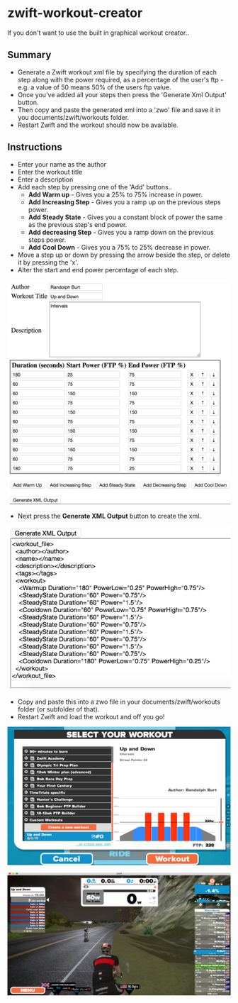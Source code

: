 # zwift-workout-creator

If you don't want to use the built in graphical workout creator..

## Summary
 * Generate a Zwift workout xml file by specifying the duration of each step along with the power required, as a percentage of the user's ftp - e.g. a value of 50 means 50% of the users ftp value.  
 * Once you've added all your steps then press the 'Generate Xml Output' button.
 * Then copy and paste the generated xml into a 'zwo' file and save it in you documents/zwift/workouts folder.
 * Restart Zwift and the workout should now be available.
 
## Instructions
 * Enter your name as the author
 * Enter the workout title
 * Enter a description
 * Add each step by pressing one of the 'Add' buttons..
	* **Add Warm up** - Gives you a 25% to 75% increase in power.
	* **Add Increasing Step** - Gives you a ramp up on the previous steps power.
	* **Add Steady State** - Gives you a constant block of power the same as the previous step's end power.
	* **Add decreasing Step** - Gives you a ramp down on the previous steps power.
	* **Add Cool Down** - Gives you a 75% to 25% decrease in power.
 * Move a step up or down by pressing the arrow beside the step, or delete it by pressing the 'x'.
 * Alter the start and end power percentage of each step.

![screenshot](./docs/images/screenshot.png)

 * Next press the **Generate XML Output** button to create the xml.

![screenshot](./docs/images/generatedxml.png)

 * Copy and paste this into a zwo file in your documents/zwift/workouts folder (or subfolder of that).
 * Restart Zwift and load the workout and off you go!

![screenshot](./docs/images/zwiftselectworkout.png)


![screenshot](./docs/images/zwiftinworkout.png)
